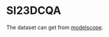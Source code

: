 # SI23DCQA

The dataset can get from [modelscope](https://modelscope.cn/datasets/WeiWuWeiwu/SI23DCQA).